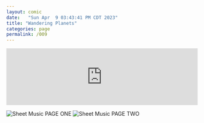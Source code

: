 ```yaml
---
layout: comic
date:   "Sun Apr  9 03:43:41 PM CDT 2023"
title: "Wandering Planets"
categories: page
permalink: /009
---
```

<iframe scrolling="no" id="hearthis_at_track_8690954" width="100%" height="150" src="https://app.hearthis.at/embed/8690954/transparent_black/?hcolor=&color=&style=2&block_size=2&block_space=1&background=1&waveform=0&cover=0&autoplay=0&css=" frameborder="0" allowtransparency allow="autoplay"><p>Listen to <a href="https://hearthis.at/todiaspora/wandering-planets/" target="_blank">Wandering Planets</a> <span>by</span><a href="https://hearthis.at/todiaspora/" target="_blank" >ToDiaspora</a> <span>on</span> <a href="https://hearthis.at/" target="_blank">hearthis.at</a></p></iframe>

![Sheet Music PAGE ONE]()
![Sheet Music PAGE TWO]()
